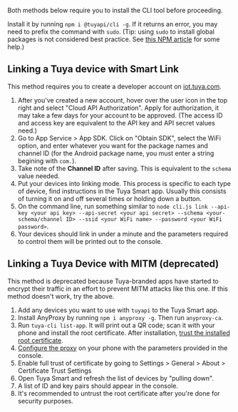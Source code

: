 Both methods below require you to install the CLI tool before proceeding.

Install it by running `npm i @tuyapi/cli -g`. If it returns an error, you may need to prefix the command with `sudo`. (Tip: using `sudo` to install global packages is not considered best practice. See [this NPM article](https://docs.npmjs.com/getting-started/fixing-npm-permissions) for some help.)

## Linking a Tuya device with Smart Link

This method requires you to create a developer account on [iot.tuya.com](https://iot.tuya.com).

1. After you've created a new account, hover over the user icon in the top right and select "Cloud API Authorization".  Apply for authorization, it may take a few days for your account to be approved.  (The access ID and access key are equivalent to the API key and API secret values need.)
2. Go to App Service > App SDK.  Click on "Obtain SDK", select the WiFi option, and enter whatever you want for the package names and channel ID (for the Android package name, you must enter a string begining with `com.`).
3. Take note of the **Channel ID** after saving.  This is equivalent to the `schema` value needed.
4. Put your devices into linking mode.  This process is specific to each type of device, find instructions in the Tuya Smart app. Usually this consists of turning it on and off several times or holding down a button.
5. On the command line, run something similar to `node cli.js link --api-key <your api key> --api-secret <your api secret> --schema <your-schema/channel ID> --ssid <your WiFi name> --password <your WiFi password>`.
6. Your devices should link in under a minute and the parameters required to control them will be printed out to the console.


## Linking a Tuya Device with MITM (deprecated)

This method is deprecated because Tuya-branded apps have started to encrypt their traffic in an effort to prevent MITM attacks like this one.  If this method doesn't work, try the above.

1. Add any devices you want to use with `tuyapi` to the Tuya Smart app.
2. Install AnyProxy by running `npm i anyproxy -g`.  Then run `anyproxy-ca`.
3. Run `tuya-cli list-app`.  It will print out a QR code; scan it with your phone and install the root certificate.  After installation, [trust the installed root certificate](https://support.apple.com/en-nz/HT204477).
4. [Configure the proxy](http://www.iphonehacks.com/2017/02/how-to-configure-use-proxy-iphone-ipad.html) on your phone with the parameters provided in the console.
5. Enable full trust of certificate by going to Settings > General > About > Certificate Trust Settings
6. Open Tuya Smart and refresh the list of devices by "pulling down".
7. A list of ID and key pairs should appear in the console.
8. It's recommended to untrust the root certificate after you're done for security purposes.
